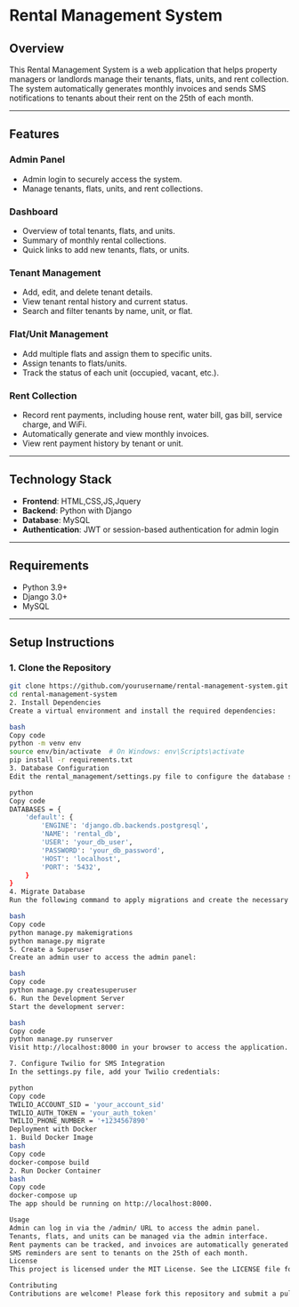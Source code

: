 # Rental Management System

## Overview

This Rental Management System is a web application that helps property managers or landlords manage their tenants, flats, units, and rent collection. The system automatically generates monthly invoices and sends SMS notifications to tenants about their rent on the 25th of each month.

---

## Features

### Admin Panel
- Admin login to securely access the system.
- Manage tenants, flats, units, and rent collections.

### Dashboard
- Overview of total tenants, flats, and units.
- Summary of monthly rental collections.
- Quick links to add new tenants, flats, or units.

### Tenant Management
- Add, edit, and delete tenant details.
- View tenant rental history and current status.
- Search and filter tenants by name, unit, or flat.

### Flat/Unit Management
- Add multiple flats and assign them to specific units.
- Assign tenants to flats/units.
- Track the status of each unit (occupied, vacant, etc.).

### Rent Collection
- Record rent payments, including house rent, water bill, gas bill, service charge, and WiFi.
- Automatically generate and view monthly invoices.
- View rent payment history by tenant or unit.

---

## Technology Stack

- **Frontend**: HTML,CSS,JS,Jquery
- **Backend**: Python with Django
- **Database**: MySQL
- **Authentication**: JWT or session-based authentication for admin login

---

## Requirements

- Python 3.9+
- Django 3.0+
- MySQL

---

## Setup Instructions

### 1. Clone the Repository
```bash
git clone https://github.com/yourusername/rental-management-system.git
cd rental-management-system
2. Install Dependencies
Create a virtual environment and install the required dependencies:

bash
Copy code
python -m venv env
source env/bin/activate  # On Windows: env\Scripts\activate
pip install -r requirements.txt
3. Database Configuration
Edit the rental_management/settings.py file to configure the database settings:

python
Copy code
DATABASES = {
    'default': {
        'ENGINE': 'django.db.backends.postgresql',
        'NAME': 'rental_db',
        'USER': 'your_db_user',
        'PASSWORD': 'your_db_password',
        'HOST': 'localhost',
        'PORT': '5432',
    }
}
4. Migrate Database
Run the following command to apply migrations and create the necessary database tables:

bash
Copy code
python manage.py makemigrations
python manage.py migrate
5. Create a Superuser
Create an admin user to access the admin panel:

bash
Copy code
python manage.py createsuperuser
6. Run the Development Server
Start the development server:

bash
Copy code
python manage.py runserver
Visit http://localhost:8000 in your browser to access the application.

7. Configure Twilio for SMS Integration
In the settings.py file, add your Twilio credentials:

python
Copy code
TWILIO_ACCOUNT_SID = 'your_account_sid'
TWILIO_AUTH_TOKEN = 'your_auth_token'
TWILIO_PHONE_NUMBER = '+1234567890'
Deployment with Docker
1. Build Docker Image
bash
Copy code
docker-compose build
2. Run Docker Container
bash
Copy code
docker-compose up
The app should be running on http://localhost:8000.

Usage
Admin can log in via the /admin/ URL to access the admin panel.
Tenants, flats, and units can be managed via the admin interface.
Rent payments can be tracked, and invoices are automatically generated each month.
SMS reminders are sent to tenants on the 25th of each month.
License
This project is licensed under the MIT License. See the LICENSE file for details.

Contributing
Contributions are welcome! Please fork this repository and submit a pull request for any improvements.

